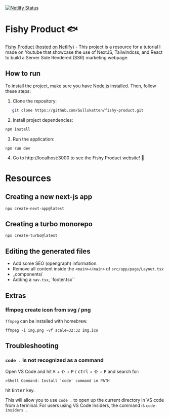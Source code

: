 [![Netlify Status](https://api.netlify.com/api/v1/badges/2fd7dbe5-c224-4a8e-bf46-a08001682844/deploy-status)](https://app.netlify.com/sites/fishy-product/deploys)

# Fishy Product 🐟

[Fishy Product (hosted on Netlify)](https://fishy-product.netlify.app/) -
This project is a resource for a tutorial I made on Youtube that showcase the use of NextJS, Tailwindcss, and React to build a Server Side Rendered (SSR) marketing webpage.

## How to run

To install the project, make sure you have [Node.js](https://nodejs.org) installed. Then, follow these steps:

1. Clone the repository:

```bash
   git clone https://github.com/Gullskatten/fishy-product.git
```

2. Install project dependencies:

```bash
npm install

```

3. Run the application:

```
npm run dev
```

4. Go to http://localhost:3000 to see the Fishy Product website! 🎉

# Resources

## Creating a new next-js app

```console
npx create-next-app@latest
```

## Creating a turbo monorepo

```console
npx create-turbo@latest
```

## Editing the generated files

- Add some SEO (opengraph) information.
- Remove all content inside the `<main></main>` of `src/app/page/Layout.tsx`
- \_components/
- Adding a `nav.tsx`, `footer.tsx``

## Extras

### ffmpeg create icon from svg / png

`ffmpeg` can be installed with homebrew.

```console
ffmpeg -i img.png -vf scale=32:32 img.ico
```

## Troubleshooting

### `code .` is not recognized as a command

Open VS Code and hit <kbd>⌘</kbd> + ⇧ + <kbd>P</kbd> / <kbd>ctrl</kbd> + ⇧ + <kbd>P</kbd> and search for:

```console
>Shell Command: Install 'code' command in PATH
```

hit <kbd>Enter</kbd> key.

This will allow you to use `code .` to open up the current directory in VS code from a terminal. For users using VS Code Insiders, the command is `code-insiders .`
